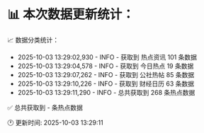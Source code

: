 📊 本次数据更新统计：
==========================

📈 数据分类统计：
- 2025-10-03 13:29:02,930 - INFO - 获取到 热点资讯 101 条数据
- 2025-10-03 13:29:04,578 - INFO - 获取到 今日热点 19 条数据
- 2025-10-03 13:29:07,262 - INFO - 获取到 公社热帖 85 条数据
- 2025-10-03 13:29:10,226 - INFO - 获取到 财经日历 63 条数据
- 2025-10-03 13:29:11,290 - INFO - 总共获取到 268 条热点数据

✅ 总共获取到 - 条热点数据

🕐 更新时间: 2025-10-03 13:29:11
